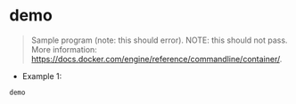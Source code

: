 # demo

> Sample program (note: this should error).
> NOTE: this should not pass.
> More information: <https://docs.docker.com/engine/reference/commandline/container/>.

- Example 1:

`demo`
